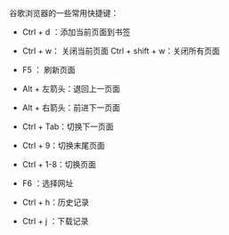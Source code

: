 谷歌浏览器的一些常用快捷键：

- Ctrl + d ：添加当前页面到书签

- Ctrl + w： 关闭当前页面    Ctrl + shift + w：关闭所有页面

- F5         ：  刷新页面

- Alt + 左箭头：退回上一页面
- Alt + 右箭头：前进下一页面
- Ctrl + Tab：切换下一页面
- Ctrl + 9：切换末尾页面
- Ctrl + 1-8：切换页面
- F6       ：选择网址
- Ctrl + h：历史记录
- Ctrl + j ：下载记录  